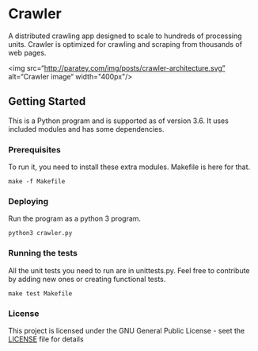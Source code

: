 # Crawler


A distributed crawling app designed to scale to hundreds of processing units.
Crawler is optimized for crawling and scraping from thousands of web pages.

<img src=“http://paratey.com/img/posts/crawler-architecture.svg” alt=“Crawler image“ width="400px"/>

## Getting Started

This is a Python program and is supported as of version 3.6. It uses included modules and has some dependencies.

### Prerequisites

To run it, you need to install these extra modules. Makefile is here for that.
```
make -f Makefile
```

### Deploying
Run the program as a python 3 program.
```
python3 crawler.py
```

### Running the tests

All the unit tests you need to run are in unittests.py. Feel free to contribute by adding new ones or creating functional tests.
```
make test Makefile
```

### License
This project is licensed under the GNU General Public License - seet the [LICENSE](LICENSE) file for details
